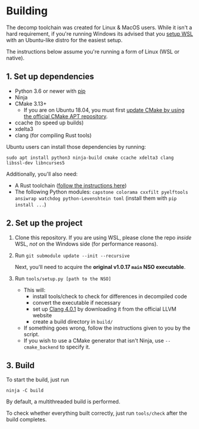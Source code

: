 # Building
The decomp toolchain was created for Linux & MacOS users. While it isn't a hard requirement, if you're running Windows its advised that you [setup WSL](https://learn.microsoft.com/en-us/windows/wsl/install) with an Ubuntu-like distro for the easiest setup.

The instructions below assume you're running a form of Linux (WSL or native).

## 1. Set up dependencies

* Python 3.6 or newer with [pip](https://pip.pypa.io/en/stable/installation/)
* Ninja
* CMake 3.13+
    * If you are on Ubuntu 18.04, you must first [update CMake by using the official CMake APT repository](https://apt.kitware.com/).
* ccache (to speed up builds)
* xdelta3
* clang (for compiling Rust tools)

Ubuntu users can install those dependencies by running:

```shell
sudo apt install python3 ninja-build cmake ccache xdelta3 clang libssl-dev libncurses5
```

Additionally, you'll also need:

* A Rust toolchain ([follow the instructions here](https://www.rust-lang.org/tools/install))
* The following Python modules: `capstone colorama cxxfilt pyelftools ansiwrap watchdog python-Levenshtein toml` (install them with `pip install ...`)

## 2. Set up the project

1. Clone this repository. If you are using WSL, please clone the repo *inside* WSL, *not* on the Windows side (for performance reasons).

2. Run `git submodule update --init --recursive`

    Next, you'll need to acquire the **original v1.0.17 `main` NSO executable**.

3. Run `tools/setup.py [path to the NSO]`
    * This will:
        * install tools/check to check for differences in decompiled code
        * convert the executable if necessary
        * set up [Clang 4.0.1](https://releases.llvm.org/download.html#4.0.1) by downloading it from the official LLVM website
        * create a build directory in `build/`
    * If something goes wrong, follow the instructions given to you by the script.
    * If you wish to use a CMake generator that isn't Ninja, use `--cmake_backend` to specify it.

## 3. Build

To start the build, just run

```shell
ninja -C build
```

By default, a multithreaded build is performed.

To check whether everything built correctly, just run `tools/check` after the build completes.